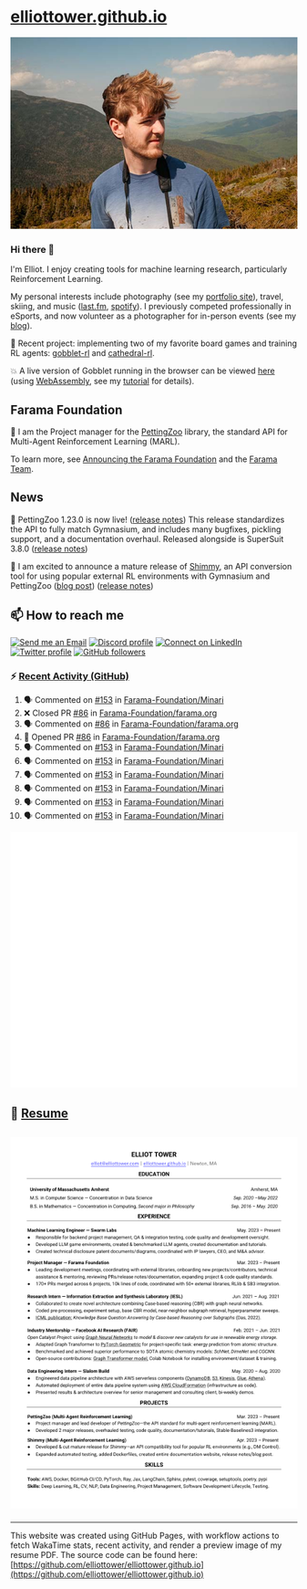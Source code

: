 # [elliottower.github.io](https://github.com/elliottower/elliottower.github.io)

[![A wild Elliot on Mt Washington](https://raw.githubusercontent.com/elliottower/elliottower.github.io/main/src/jpg/DSCF7539-600px.jpg?raw=true)](https://raw.githubusercontent.com/elliottower/elliottower.github.io/main/src/jpg/DSCF7539.jpg?raw=true)

### Hi there 👋

I'm Elliot. I enjoy creating tools for machine learning research, particularly Reinforcement Learning.

My personal interests include photography (see my [portfolio site](https://www.elliottower.com/)), travel, skiing, and music ([last.fm](https://www.last.fm/user/ajsdlfkwer), [spotify](https://open.spotify.com/user/12132818380)). I previously competed professionally in eSports, and now volunteer as a photographer for in-person events (see my [blog](https://www.elliottower.com/stories/?category=events)).

🤖 Recent project: implementing two of my favorite board games and training RL agents: [gobblet-rl](https://github.com/elliottower/gobblet-rl) and [cathedral-rl](https://github.com/elliottower/cathedral-rl). 

💥 A live version of Gobblet running in the browser can be viewed [here](https://elliottower.github.io/gobblet-rl/) (using [WebAssembly](https://webassembly.org/), see my [tutorial](https://github.com/elliottower/gobblet-rl/blob/main/tutorials/WebAssembly/web_assembly.md) for details).

## Farama Foundation

🚀 I am the Project manager for the [PettingZoo](https://github.com/Farama-Foundation/PettingZoo) library, the standard API for Multi-Agent Reinforcement Learning (MARL). 

To learn more, see [Announcing the Farama Foundation](https://farama.org/Announcing-The-Farama-Foundation) and the [Farama Team](https://farama.org/team).

## News

🎉 PettingZoo 1.23.0 is now live! ([release notes](https://github.com/Farama-Foundation/PettingZoo/releases/tag/1.23.0)) This release standardizes the API to fully match Gymnasium, and includes many bugfixes, pickling support, and a documentation overhaul. Released alongside is SuperSuit 3.8.0 ([release notes](https://github.com/Farama-Foundation/SuperSuit/releases/tag/3.8.0)) 

<!-- ![GitHub Release Date](https://img.shields.io/github/release-date/Farama-Foundation/PettingZoo) -->

🎉 I am excited to announce a mature release of [Shimmy](https://github.com/Farama-Foundation/Shimmy), an API conversion tool for using popular external RL environments with Gymnasium and PettingZoo ([blog post](https://farama.org/Announcing-Shimmy)) ([release notes](https://github.com/Farama-Foundation/Shimmy/releases/tag/v1.0.0)) 

## 📫 How to reach me

 [![Send me an Email](https://img.shields.io/badge/email-elliot%40elliottower.com-blue)](mailto:elliot@elliottower.com)
 [![Discord profile](https://img.shields.io/badge/Discord-7289DA?style=flat&logo=discord&logoColor=white)](https://discord.com/users/83091537923145728)
 [![Connect on LinkedIn](https://img.shields.io/badge/--linkedin?label=LinkedIn&logo=LinkedIn&style=social)](https://www.linkedin.com/in/elliot-tower)
 [![Twitter profile](https://img.shields.io/twitter/follow/elliottower?style=social)](https://twitter.com/ElliotTower/)
 [![GitHub followers](https://img.shields.io/github/followers/elliottower?style=social)](https://github.com/elliottower/)

### ⚡ [Recent Activity (GitHub)](https://github.com/elliottower)

<!--START_SECTION:activity-->
1. 🗣 Commented on [#153](https://github.com/Farama-Foundation/Minari/pull/153#issuecomment-1776181113) in [Farama-Foundation/Minari](https://github.com/Farama-Foundation/Minari)
2. ❌ Closed PR [#86](https://github.com/Farama-Foundation/farama.org/pull/86) in [Farama-Foundation/farama.org](https://github.com/Farama-Foundation/farama.org)
3. 🗣 Commented on [#86](https://github.com/Farama-Foundation/farama.org/pull/86#issuecomment-1776085486) in [Farama-Foundation/farama.org](https://github.com/Farama-Foundation/farama.org)
4. 💪 Opened PR [#86](https://github.com/Farama-Foundation/farama.org/pull/86) in [Farama-Foundation/farama.org](https://github.com/Farama-Foundation/farama.org)
5. 🗣 Commented on [#153](https://github.com/Farama-Foundation/Minari/pull/153#issuecomment-1774178272) in [Farama-Foundation/Minari](https://github.com/Farama-Foundation/Minari)
6. 🗣 Commented on [#153](https://github.com/Farama-Foundation/Minari/pull/153#issuecomment-1773377790) in [Farama-Foundation/Minari](https://github.com/Farama-Foundation/Minari)
7. 🗣 Commented on [#153](https://github.com/Farama-Foundation/Minari/pull/153#issuecomment-1773372827) in [Farama-Foundation/Minari](https://github.com/Farama-Foundation/Minari)
8. 🗣 Commented on [#153](https://github.com/Farama-Foundation/Minari/pull/153#issuecomment-1773277414) in [Farama-Foundation/Minari](https://github.com/Farama-Foundation/Minari)
9. 🗣 Commented on [#153](https://github.com/Farama-Foundation/Minari/pull/153#issuecomment-1773276652) in [Farama-Foundation/Minari](https://github.com/Farama-Foundation/Minari)
10. 🗣 Commented on [#153](https://github.com/Farama-Foundation/Minari/pull/153#issuecomment-1773263162) in [Farama-Foundation/Minari](https://github.com/Farama-Foundation/Minari)
<!--END_SECTION:activity-->


<picture>
  <a href="https://metrics.lecoq.io/insights?user=elliottower">
   <img src="/github-metrics.svg" alt="Metrics">
  </a>
</picture>

## 📄 [Resume](https://elliottower.github.io/src/pdf/resume.pdf)

<!-- PDF-TO-MARKDOWN:START -->
![Page 1](src/png/page1.png "Page 1")
---
<!-- PDF-TO-MARKDOWN:END -->

----

This website was created using GitHub Pages, with workflow actions to fetch WakaTime stats, recent activity, and render a preview image of my resume PDF. The source code can be found here: [https://github.com/elliottower/elliottower.github.io](https://github.com/elliottower/elliottower.github.io)
